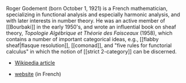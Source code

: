Roger Godement (born October 1, 1921) is a French mathematician, specializing in functional analysis and especially harmonic analysis, and with later interests in number theory. He was an active member of [[Bourbaki]] in the early 1950's, and wrote an influential book on sheaf theory, *Topologie Algébrique et Théorie des Faisceaux* (1958), which contains a number of important categorical ideas, e.g., [[flabby sheaf|flasque resolution]], [[comonad]], and "five rules for functorial calculus" in which the notion of [[strict 2-category]] can be discerned. 

* [Wikipedia article](https://en.wikipedia.org/wiki/Roger_Godement) 

* [website](http://godement.eu/site/) (in French)